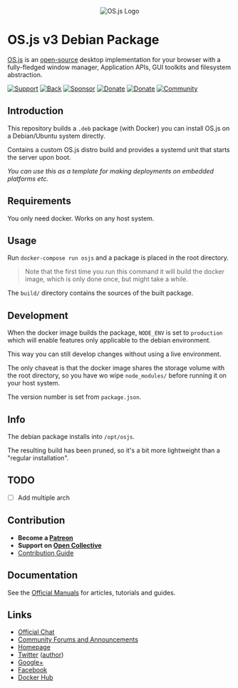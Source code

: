 <p align="center">
  <img alt="OS.js Logo" src="https://raw.githubusercontent.com/os-js/gfx/master/logo-big.png" />
</p>

# OS.js v3 Debian Package

[OS.js](https://www.os-js.org/) is an [open-source](https://raw.githubusercontent.com/os-js/OS.js/master/LICENSE) desktop implementation for your browser with a fully-fledged window manager, Application APIs, GUI toolkits and filesystem abstraction.

[![Support](https://img.shields.io/badge/patreon-support-orange.svg)](https://www.patreon.com/user?u=2978551&ty=h&u=2978551)
[![Back](https://opencollective.com/osjs/tiers/backer/badge.svg?label=backer&color=brightgreen)](https://opencollective.com/osjs)
[![Sponsor](https://opencollective.com/osjs/tiers/sponsor/badge.svg?label=sponsor&color=brightgreen)](https://opencollective.com/osjs)
[![Donate](https://img.shields.io/badge/liberapay-donate-yellowgreen.svg)](https://liberapay.com/os-js/)
[![Donate](https://img.shields.io/badge/paypal-donate-yellow.svg)](https://paypal.me/andersevenrud)
[![Community](https://img.shields.io/badge/join-community-green.svg)](https://community.os-js.org/)

## Introduction

This repository builds a `.deb` package (with Docker) you can install OS.js on a Debian/Ubuntu system directly.

Contains a custom OS.js distro build and provides a systemd unit that starts the server upon boot.

*You can use this as a template for making deployments on embedded platforms etc.*

## Requirements

You only need docker. Works on any host system.

## Usage

Run `docker-compose run osjs` and a package is placed in the root directory.

> Note that the first time you run this command it will build the docker image, which is only done once, but might take a while.

The `build/` directory contains the sources of the built package.

## Development

When the docker image builds the package, `NODE_ENV` is set to `production` which will enable features only applicable to the debian environment.

This way you can still develop changes without using a live environment.

The only chaveat is that the docker image shares the storage volume with the root directory, so you have wo wipe `node_modules/` before running it on your host system.

The version number is set from `package.json`.

## Info

The debian package installs into `/opt/osjs`.

The resulting build has been pruned, so it's a bit more lightweight than a "regular installation".

## TODO

- [ ] Add multiple arch

## Contribution

* **Become a [Patreon](https://www.patreon.com/user?u=2978551&ty=h&u=2978551)**
* **Support on [Open Collective](https://opencollective.com/osjs)**
* [Contribution Guide](https://github.com/os-js/OS.js/blob/v3/CONTRIBUTING.md)

## Documentation

See the [Official Manuals](https://manual.os-js.org/v3/) for articles, tutorials and guides.

## Links

* [Official Chat](https://gitter.im/os-js/OS.js)
* [Community Forums and Announcements](https://community.os-js.org/)
* [Homepage](https://os-js.org/)
* [Twitter](https://twitter.com/osjsorg) ([author](https://twitter.com/andersevenrud))
* [Google+](https://plus.google.com/b/113399210633478618934/113399210633478618934)
* [Facebook](https://www.facebook.com/os.js.org)
* [Docker Hub](https://hub.docker.com/u/osjs/)
